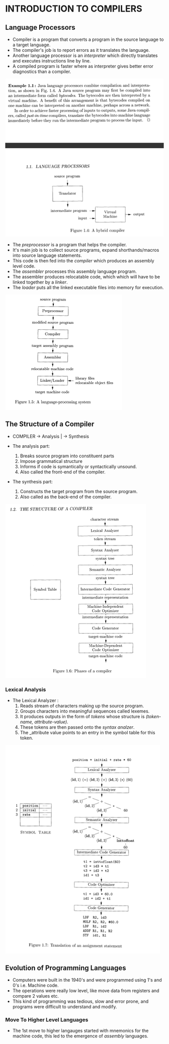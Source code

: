 # INTRODUCTION TO COMPILERS

## Language Processors

* Compiler is a program that converts a program in the source language to a target language.
* The compiler's job is to report errors as it translates the language.
* Another language processor is an _interpreter_ which directly translates and executes instructions line by line.
* A compiled program is faster where as interpreter gives better error diagnostics than a compiler.

<img src = "Javaeg.png">

* The _preprocessor_ is a program that helps the compiler.
* It's main job is to collect source programs, expand shorthands/macros into source language statements.
* This code is then fed into the _compiler_ which produces an assembly level code.
* The _assembler_ processes this assembly language program.
* The assembler produces relocatable code, which which will have to be linked together by a _linker_. 
* The _loader_ puts all the linked executable files into memory for execution.

<img src = "langproc.png">

## The Structure of a Compiler

* COMPILER -> Analysis
           |
           -> Synthesis

* The analysis part:
    1) Breaks source program into constituent parts
    2) Impose grammatical structure
    3) Informs if code is symantically or syntactically unsound.
    4) Also called the front-end of the compiler.

* The synthesis part:
    1) Constructs the target program from the source program.
    2) Also called as the back-end of the compiler.

<img src = "Struct_comp.png">

### Lexical Analysis

* The Lexical Analyzer :
    1) Reads stream of characters making up the source program.
    2) Groups characters into meaningful sequences called lexemes.
    3) It produces outputs in the form of _tokens_ whose structure is _(token-name, attribute-value)_.
    4) These tokens are then passed onto the _syntax analzer_.
    5) The _attribute value points to an entry in the symbol table for this token.

<img src = "examp.png">

## Evolution of Programming Languages

* Computers were built in the 1940's and were programmed using 1's and 0's i.e. Machine code.
* The operations were really low level, like move data from registers and compare 2 values etc.
* This kind of programming was tedious, slow and error prone, and programs were difficult to understand and modify.

### Move To Higher Level Languages

* The 1st move to higher langauges started with mnemonics for the machine code, this led to the emergence of _assembly_ languages.

